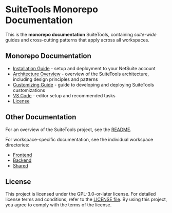 # SuiteTools Monorepo Documentation

This is the **monorepo documentation** SuiteTools, containing _suite-wide_ guides and cross-cutting patterns that apply across all workspaces.

## Monorepo Documentation

- [Installation Guide](installation.md) - setup and deployment to your NetSuite account
- [Architecture Overview](architecture.md) - overview of the SuiteTools architecture, including design principles and patterns
- [Customizing Guide](customizing.md) - guide to developing and deploying SuiteTools customizations
- [VS Code](vscode.md) - editor setup and recommended tasks
- [License](LICENSE)

## Other Documentation

For an overview of the SuiteTools project, see the [README](../README.md).

For workspace-specific documentation, see the individual workspace directories:

- [Frontend](../frontend/README.md)
- [Backend](../backend/README.md)
- [Shared](../shared/README.md)

## License

This project is licensed under the GPL-3.0-or-later license. For detailed license terms and conditions, refer to the [LICENSE file](../LICENSE). By using this project, you agree to comply with the terms of the license.
